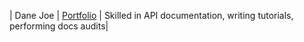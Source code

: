 | Dane Joe | [Portfolio](https://danejoe.example.com) | Skilled in API documentation, writing tutorials, performing docs audits|